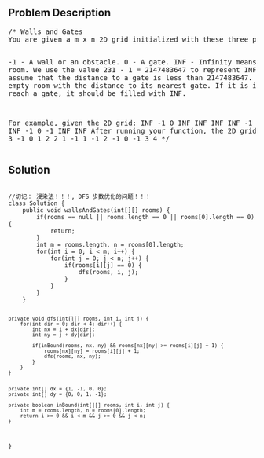 <!--
<style>
  body { font-family: Arial, sans-serif; }
  .container { max-width: 100%; margin: auto; padding: 20px; }
  .comment-block { background-color: #f9f9f9; padding: 10px; border-left: 5px solid #ccc; max-width: 50%; margin: auto; word-wrap: break-word; white-space: pre-wrap; }
  .code-block { background-color: #f4f4f4; padding: 10px; border: 1px solid #ddd; }
</style>
-->

<div class='container'>
<h2>Problem Description</h2>
<div class='comment-block'>
<pre>
/* Walls and Gates 
You are given a m x n 2D grid initialized with these three possible values.

-1 - A wall or an obstacle.
0 - A gate.
INF - Infinity means an empty room. We use the value 231 - 1 = 2147483647 
to represent INF as you may assume that the distance to a gate is less than 2147483647.
Fill each empty room with the distance to its nearest gate. 
If it is impossible to reach a gate, it should be filled with INF.

For example, given the 2D grid:
INF  -1  0  INF
INF INF INF  -1
INF  -1 INF  -1
  0  -1 INF INF
After running your function, the 2D grid should be:
  3  -1   0   1
  2   2   1  -1
  1  -1   2  -1
  0  -1   3   4
*/
</pre>
</div>

<h2>Solution</h2>
<div class='code-block'>
<pre><code class='language-java'>
//切记： 浸染法！！！, DFS 步数优化的问题！！！
class Solution {
    public void wallsAndGates(int[][] rooms) {
        if(rooms == null || rooms.length == 0 || rooms[0].length == 0) {
            return;
        }
        int m = rooms.length, n = rooms[0].length;        
        for(int i = 0; i < m; i++) {
            for(int j = 0; j < n; j++) {
                if(rooms[i][j] == 0) {
                    dfs(rooms, i, j);
                }
            }
        }
    }
    
    
    private void dfs(int[][] rooms, int i, int j) {        
        for(int dir = 0; dir < 4; dir++) {
            int nx = i + dx[dir];
            int ny = j + dy[dir];
            
            if(inBound(rooms, nx, ny) && rooms[nx][ny] >= rooms[i][j] + 1) {
                rooms[nx][ny] = rooms[i][j] + 1;
                dfs(rooms, nx, ny);
            }
        }
    } 
    
    
    private int[] dx = {1, -1, 0, 0};
    private int[] dy = {0, 0, 1, -1};
        
    private boolean inBound(int[][] rooms, int i, int j) {
        int m = rooms.length, n = rooms[0].length;
        return i >= 0 && i < m && j >= 0 && j < n;
    }
}</code></pre>
</div>
</div>
